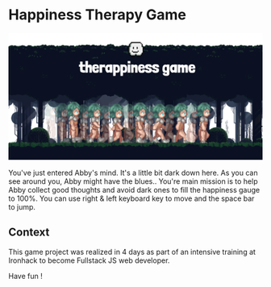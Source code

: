 # Happiness Therapy Game

![Happiness Therapy Game](./img/background-fixed-image.png)

You've just entered Abby's mind.
It's a little bit dark down here.
As you can see around you, Abby might have the blues..
You're main mission is to help Abby collect good thoughts and avoid dark ones to fill the happiness gauge to 100%.
You can use right & left keyboard key to move and the space bar to jump.

## Context

This game project was realized in 4 days as part of an intensive training at Ironhack to become Fullstack JS web developer.

Have fun !
